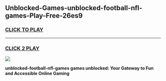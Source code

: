 
## Unblocked-Games-unblocked-football-nfl-games-Play-Free-26es9
<h3>
<a href="https://premium76.site?title=unblocked-football-nfl-games&ref=18A1">CLICK TO PLAY</a></h3>
<hr>

<h3>
<a href="https://premium76.site?title=unblocked-football-nfl-games&ref=18A1">CLICK 2 PLAY</a>
  
</h3>

<a href="https://premium76.site?title=unblocked-football-nfl-games&ref=18A1"><img src="https://clearcache.store/games.png"></a>


**unblocked-football-nfl-games games unblocked: Your Gateway to Fun and Accessible Online Gaming**
